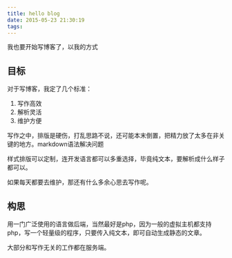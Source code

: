 ```yaml
---
title: hello blog
date: 2015-05-23 21:30:19
tags:
---
```



我也要开始写博客了，以我的方式


## 目标

对于写博客，我定了几个标准：

1. 写作高效
2. 解析灵活
3. 维护方便


<!--more-->

写作之中，排版是硬伤，打乱思路不说，还可能本末倒置，把精力放了太多在非关键的地方。markdown语法解决问题

样式排版可以定制，连开发语言都可以多重选择，毕竟纯文本，要解析成什么样子都可以。

如果每天都要去维护，那还有什么多余心思去写作呢。

## 构思

用一门广泛使用的语言做后端，当然最好是php，因为一般的虚拟主机都支持php，写一个轻量级的程序，只要传入纯文本，即可自动生成静态的文章。

大部分和写作无关的工作都在服务端。

